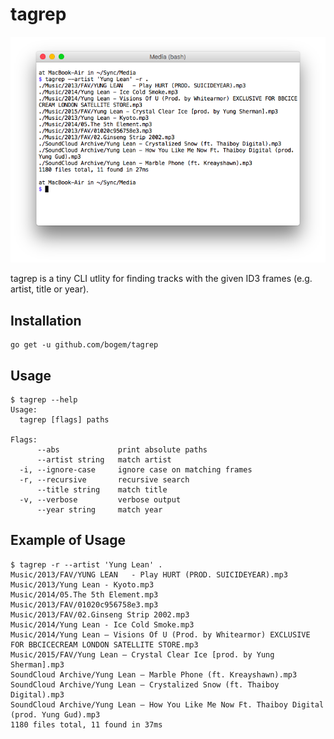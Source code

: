 # tagrep

![Screenshot](./screenshot.png)

tagrep is a tiny CLI utlity for finding tracks with the given ID3 frames
(e.g. artist, title or year).

## Installation

    go get -u github.com/bogem/tagrep

## Usage

```
$ tagrep --help
Usage:
  tagrep [flags] paths

Flags:
      --abs             print absolute paths
      --artist string   match artist
  -i, --ignore-case     ignore case on matching frames
  -r, --recursive       recursive search
      --title string    match title
  -v, --verbose         verbose output
      --year string     match year
```

## Example of Usage

```
$ tagrep -r --artist 'Yung Lean' .
Music/2013/FAV/YUNG LEAN   - Play HURT (PROD. SUICIDEYEAR).mp3
Music/2013/Yung Lean - Kyoto.mp3
Music/2014/05.The 5th Element.mp3
Music/2013/FAV/01020c956758e3.mp3
Music/2013/FAV/02.Ginseng Strip 2002.mp3
Music/2014/Yung Lean - Ice Cold Smoke.mp3
Music/2014/Yung Lean — Visions Of U (Prod. by Whitearmor) EXCLUSIVE FOR BBCICECREAM LONDON SATELLITE STORE.mp3
Music/2015/FAV/Yung Lean — Crystal Clear Ice [prod. by Yung Sherman].mp3
SoundCloud Archive/Yung Lean — Marble Phone (ft. Kreayshawn).mp3
SoundCloud Archive/Yung Lean — Crystalized Snow (ft. Thaiboy Digital).mp3
SoundCloud Archive/Yung Lean — How You Like Me Now Ft. Thaiboy Digital (prod. Yung Gud).mp3
1180 files total, 11 found in 37ms
```
